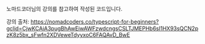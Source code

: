 노마드코더님의 강의를 참고하여 작성된 코드입니다.

강의 출처: https://nomadcoders.co/typescript-for-beginners?gclid=CjwKCAiA3pugBhAwEiwAWFzwdcngsCSLTJMEPHb6sI1HX93sQCN2pzK8z5bx_sFwfn2XDVeweTdyyxoC6FAQAvD_BwE
